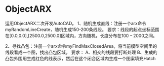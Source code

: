 # ObjectARX
运用ObjectARX二次开发AutoCAD。
1、随机生成直线：注册一个arx命令myRandomLineCreate，随机生成150-200条线段。
要求：线段的起点坐标范围在[0.0,0.0],[2500.0,2500.0]区域内，方向随机，长度分布在100 – 2000之间。

2、寻找凸包：注册一个arx命令myFindMaxClosedArea，将当前模型空间里的线段看成一个图，找出凸包区域。
要求：	
A、相交的线段要打断处理
B、生成的凸包外围用生成红色的线表示，然后在这个闭合区域内生成一个图案填充Hatch

